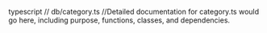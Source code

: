typescript
// db/category.ts
//Detailed documentation for category.ts would go here, including purpose, functions, classes, and dependencies.
